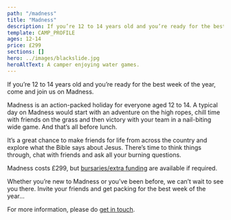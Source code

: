 ```yaml
---
path: "/madness"
title: "Madness"
description: If you’re 12 to 14 years old and you’re ready for the best week of the year, come and join us on Madness.
template: CAMP_PROFILE
ages: 12-14
price: £299
sections: []
hero: ../images/blackslide.jpg
heroAltText: A camper enjoying water games.
---
```


If you’re 12 to 14 years old and you’re ready for the best week of the year, come and join us on Madness.

Madness is an action-packed holiday for everyone aged 12 to 14. A typical day on Madness would start with an adventure on the high ropes, chill time with friends on the grass and then victory with your team in a nail-biting wide game. And that’s all before lunch.

It’s a great chance to make friends for life from across the country and explore what the Bible says about Jesus. There’s time to think things through, chat with friends and ask all your burning questions.

Madness costs £299, but [bursaries/extra funding](/bursary) are available if required.

Whether you’re new to Madness or you’ve been before, we can’t wait to see you there. Invite your friends and get packing for the best week of the year…

For more information, please do [get in touch](/contact).
